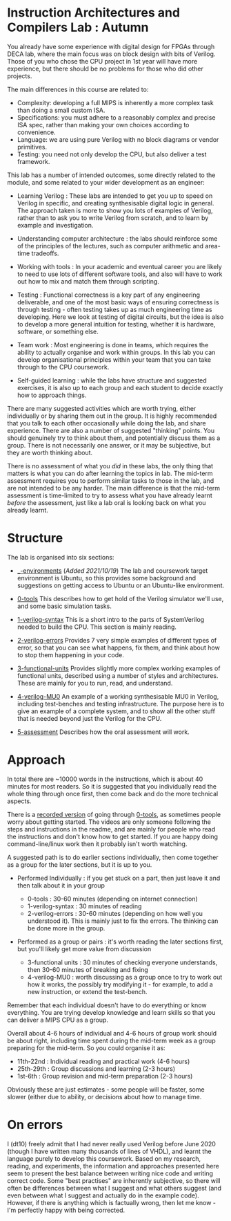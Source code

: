 Instruction Architectures and Compilers Lab : Autumn
====================================================

You already have some experience with digital design for FPGAs
through DECA lab, where the main focus was on block design with
bits of Verilog. Those of you who chose the CPU project
in 1st year will have more experience, but there should be no
problems for those who did other projects.

The main differences in this course are related to:

- Complexity: developing a full MIPS is inherently a more complex task than doing a small custom ISA.
- Specifications: you must adhere to a reasonably complex and precise ISA spec, rather than making your
  own choices according to convenience.
- Language: we are using pure Verilog with no block diagrams or vendor primitives.
- Testing: you need not only develop the CPU, but also deliver a test framework.

This lab has a number of intended outcomes, some directly related
to the module, and some related to your wider development as
an engineer:

- Learning Verilog : These labs are intended to get you up to speed on Verilog in specific, and
   creating synthesisable digital logic in general. The approach taken is more to show
   you lots of examples of Verilog, rather than to ask you to write Verilog from scratch,
   and to learn by example and investigation.

- Understanding computer architecture : the labs should reinforce some of the principles
  of the lectures, such as computer arithmetic and area-time tradeoffs.

- Working with tools : In your academic and eventual career you are likely to need to use
  lots of different software tools, and also will have to work out how to mix and match
  them through scripting.

- Testing : Functional correctness is a key part of any engineering deliverable, and
  one of the most basic ways of ensuring correctness is through testing - often testing
  takes up as much engineering time as developing. Here we look at testing of digital
  circuits, but the idea is also to develop a more general intuition for testing, whether
  it is hardware, software, or something else.

- Team work : Most engineering is done in teams, which requires the ability to actually
  organise and work within groups. In this lab you can develop organisational principles
  within your team that you can take through to the CPU coursework.

- Self-guided learning : while the labs have structure and suggested exercises, it
  is also up to each group and each student to decide exactly how to approach things.

There are many suggested activities which are worth trying, either individually
or by sharing them out in the group. It is highly recommended that you talk to each other
occasionally while doing the lab, and share experience. There are also a number of
suggested "thinking" points. You should genuinely try to think about them, and
potentially discuss them as a group. There is not necessarily
one answer, or it may be subjective, but they are worth thinking about.

There is no assessment of what you _did_ in these labs, the only thing that matters
is what you can do after learning the topics in lab.
The mid-term assessment requires you to perform similar tasks to those in the lab, and are not
intended to be any harder. The main difference is that the mid-term assessment
is time-limited to try to assess what you have already learnt _before_
the assessment, just like a lab oral is looking back on what you already learnt.

Structure
=========

The lab is organised into six sections:

- [_-environments](_-environments) (_Added 2021/10/19_) The lab and coursework target
  environment is Ubuntu, so this provides some background and suggestions on getting
  access to Ubuntu or an Ubuntu-like environment.

- [0-tools](0-tools) This describes how to get hold of the Verilog simulator we'll use,
    and some basic simulation tasks.

- [1-verilog-syntax](1-verilog-syntax) This is a short intro to the parts of SystemVerilog
    needed to build the CPU. This section is mainly reading.

- [2-verilog-errors](2-verilog-errors) Provides 7 very simple examples of different types
    of error, so that you can see what happens, fix them, and think about how to stop
    them happening in your code.

- [3-functional-units](3-functional-units) Provides slightly more complex working examples
    of functional units, described using a number of styles and architectures. These are
    mainly for you to run, read, and understand.

- [4-verilog-MU0](4-verilog-MU0) An example of a working synthesisable MU0 in Verilog, including
    test-benches and testing infrastructure. The purpose here is to give an example of
    a complete system, and to show all the other stuff that is needed beyond just the
    Verilog for the CPU.

- [5-assessment](5-assessment) Describes how the oral assessment will work.

Approach
========

In total there are ~10000 words in the instructions, which is about 40 minutes
for most readers. So it is suggested that you individually read the whole thing
through once first, then come back and do the more technical aspects.

There is a [recorded version](https://imperial.cloud.panopto.eu/Panopto/Pages/Sessions/List.aspx?folderID=596eb495-7bb1-476f-a33e-adb300f4b6fa)
of going through [0-tools](0-tools), as sometimes people worry about getting started. The videos are only
someone following the steps and instructions in the readme, and are mainly for people who read
the instructions and don't know how to get started. If you are happy doing command-line/linux
work then it probably isn't worth watching.

A suggested path is to do earlier sections individually, then come together
as a group for the later sections, but it is up to you.

- Performed Individually : if you get stuck on a part, then just leave it and then talk about it in your group

    - 0-tools : 30-60 minutes (depending on internet connection)
    - 1-verilog-syntax : 30 minutes of reading
    - 2-verilog-errors : 30-60 minutes (depending on how well you understood it). This is mainly just to fix the errors. The thinking can be done more in the group.

- Performed as a group or pairs : it's worth reading the later sections first, but you'll likely get more value from discussion

    - 3-functional units : 30 minutes of checking everyone understands, then 30-60 minutes of breaking and fixing
    - 4-verilog-MU0 : worth discussing as a group once to try to work out how it works, the possibly
      try modifying it - for example, to add a new instruction, or extend the test-bench.

Remember that each individual doesn't have to do everything or know everything. You are
trying develop knowledge and learn skills so that you can deliver a MIPS CPU as a group.

Overall about 4-6 hours of individual and 4-6 hours of group work should be about right, including
time spent during the mid-term week as a group preparing for the mid-term. So you
could organise it as:

-   11th-22nd : Individual reading and practical work (4-6 hours)
-   25th-29th : Group discussions and learning (2-3 hours)
-   1st-6th : Group revision and mid-term preparation (2-3 hours)
  
Obviously these are just estimates - some people will be faster, some slower (either due to ability, or decisions about how to manage time.

On errors
=========

I (dt10) freely admit that I had never really used Verilog before June 2020 (though I have written
many thousands of lines of VHDL), and learnt the language purely to develop this coursework. Based
on my research, reading, and experiments, the information and approaches presented here seem to present
the best balance between writing nice code and writing correct code. Some "best practises" are inherently
subjective, so there will often be differences between what I suggest and what others suggest (and
even between what I suggest and actually do in the example code). However, if there is anything
which is factually wrong, then let me know - I'm perfectly happy with being corrected.
